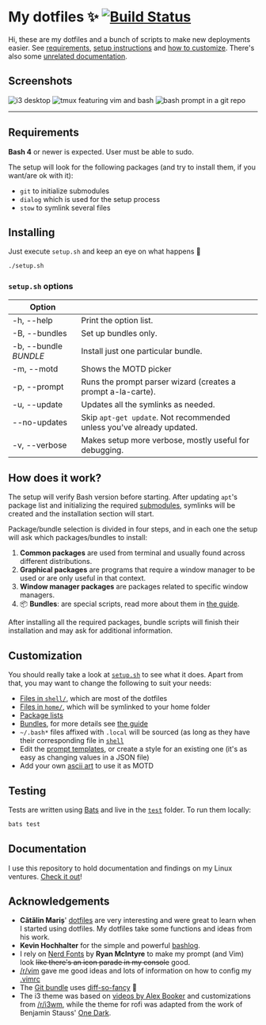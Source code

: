 # My dotfiles :sparkles: [![Build Status](https://travis-ci.org/elamperti/dotfiles.svg?branch=master)](https://travis-ci.org/elamperti/dotfiles)

Hi, these are my dotfiles and a bunch of scripts to make new deployments easier.
See [requirements](#requirements), [setup instructions](#installing) and [how to customize](#customization).
There's also some [unrelated documentation](./docs/).

## Screenshots
![i3 desktop](https://user-images.githubusercontent.com/910672/46715151-2b80e280-cc35-11e8-99ee-d681e4e74ab5.jpg)
![tmux featuring vim and bash](https://user-images.githubusercontent.com/910672/44622666-921f8c00-a893-11e8-86a4-1b3355ada324.jpg)
![bash prompt in a git repo](https://user-images.githubusercontent.com/910672/44622668-92b82280-a893-11e8-9b74-78e4693c179d.jpg)

---

## Requirements

**Bash 4** or newer is expected. User must be able to sudo.

The setup will look for the following packages (and try to install them, if you want/are ok with it):

  * `git` to initialize submodules
  * `dialog` which is used for the setup process
  * `stow` to symlink several files

## Installing
Just execute `setup.sh` and keep an eye on what happens :crystal_ball:

```sh
./setup.sh
```

### `setup.sh` options

| **Option**            |                                                                       |
|-----------------------|-----------------------------------------------------------------------|
| -h, --help            | Print the option list.                                                |
| -B, --bundles         | Set up bundles only.                                                  |
| -b, --bundle _BUNDLE_ | Install just one particular bundle.                                   |
| -m, --motd            | Shows the MOTD picker                                                 |
| -p, --prompt          | Runs the prompt parser wizard (creates a prompt a-la-carte).          |
| -u, --update          | Updates all the symlinks as needed.                                   |
| --no-updates          | Skip `apt-get update`. Not recommended unless you've already updated. |
| -v, --verbose         | Makes setup more verbose, mostly useful for debugging.                |

## How does it work?

The setup will verify Bash version before starting. After updating `apt`'s package list and initializing the required [submodules](./.gitmodules), symlinks will be created and the installation section will start.

Package/bundle selection is divided in four steps, and in each one the setup will ask which packages/bundles to install:

  1. **Common packages** are used from terminal and usually found across different distributions.
  2. **Graphical packages** are programs that require a window manager to be used or are only useful in that context.
  3. **Window manager packages** are packages related to specific window managers.
  4. :package: **Bundles**: are special scripts, read more about them in [the guide](./bundles/about-bundles.md).

After installing all the required packages, bundle scripts will finish their installation and may ask for additional information.

## Customization

You should really take a look at [`setup.sh`](./setup.sh) to see what it does. Apart from that, you may want to change the following to suit your needs:

  * [Files in `shell/`](./shell/), which are most of the dotfiles
  * [Files in `home/`](./home/), which will be symlinked to your home folder
  * [Package lists](./common/package-lists.sh)
  * [Bundles](./bundles/), for more details see [the guide](./bundles/about-bundles.md)
  * `~/.bash*` files affixed with `.local` will be sourced (as long as they have their corresponding file in [`shell`](./shell/)
  * Edit the [prompt templates](./art/prompt/templates/), or create a style for an existing one (it's as easy as changing values in a JSON file)
  * Add your own [ascii art](./art/motd/) to use it as MOTD

## Testing

Tests are written using [Bats](https://github.com/sstephenson/bats) and live in the [`test`](./test/) folder. To run them locally:

```sh
bats test
```

## Documentation

I use this repository to hold documentation and findings on my Linux ventures. [Check it out](./docs/)!

## Acknowledgements

  * **Cătălin Mariș**' [dotfiles](https://github.com/alrra/dotfiles) are very interesting and were great to learn when I started using dotfiles. My dotfiles take some functions and ideas from his work.
  * **Kevin Hochhalter** for the simple and powerful [bashlog](https://github.com/klhochhalter/bashlog).
  * I rely on [Nerd Fonts](https://github.com/ryanoasis/nerd-fonts) by **Ryan McIntyre** to make my prompt (and Vim) look ~~like there's an icon parade in my console~~ good.
  * [/r/vim](https://www.reddit.com/r/vim/) gave me good ideas and lots of information on how to config my [.vimrc](./bundles/vim/vim/vimrc)
  * The [Git bundle](./bundles/git/) uses [diff-so-fancy](https://github.com/so-fancy/diff-so-fancy) :information_desk_person:
  * The i3 theme was based on [videos by Alex Booker](https://www.youtube.com/watch?v=j1I63wGcvU4&list=PL5ze0DjYv5DbCv9vNEzFmP6sU7ZmkGzcf) and customizations from [/r/i3wm](https://www.reddit.com/r/i3wm/), while the theme for rofi was adapted from the work of Benjamin Stauss' [One Dark](https://github.com/DaveDavenport/rofi-themes).
